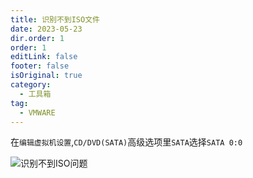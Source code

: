 ```yaml
---
title: 识别不到ISO文件
date: 2023-05-23
dir.order: 1
order: 1
editLink: false
footer: false
isOriginal: true
category:
  - 工具箱
tag: 
  - VMWARE
---
```


在`编辑虚拟机设置`,`CD/DVD(SATA)`高级选项里`SATA`选择`SATA 0:0`

![识别不到ISO问题](https://nas.ilyl.life:8092/vmware/vm1.png)
